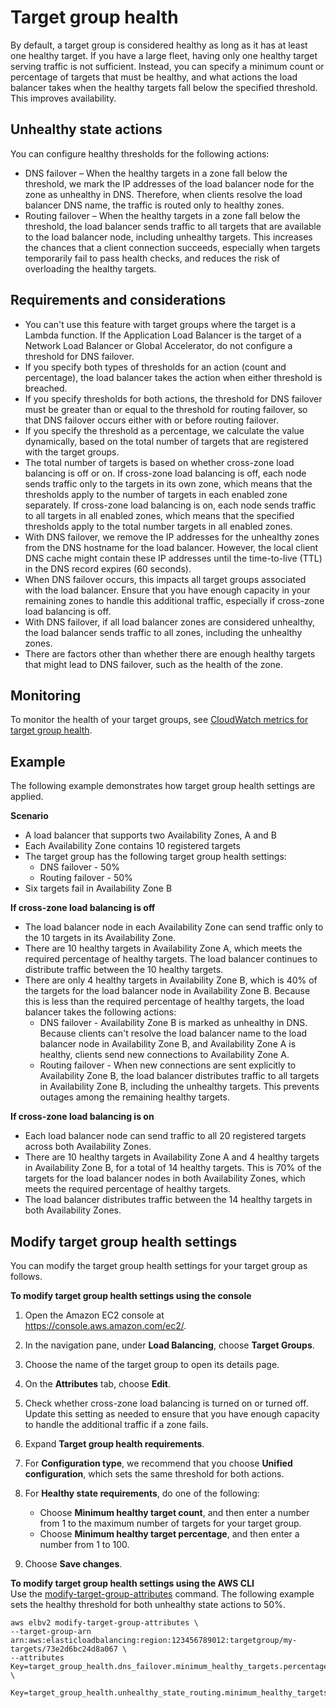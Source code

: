 # Target group health<a name="target-group-health"></a>

By default, a target group is considered healthy as long as it has at least one healthy target\. If you have a large fleet, having only one healthy target serving traffic is not sufficient\. Instead, you can specify a minimum count or percentage of targets that must be healthy, and what actions the load balancer takes when the healthy targets fall below the specified threshold\. This improves availability\.

## Unhealthy state actions<a name="unhealthy-state-actions"></a>

You can configure healthy thresholds for the following actions:
+ DNS failover – When the healthy targets in a zone fall below the threshold, we mark the IP addresses of the load balancer node for the zone as unhealthy in DNS\. Therefore, when clients resolve the load balancer DNS name, the traffic is routed only to healthy zones\.
+ Routing failover – When the healthy targets in a zone fall below the threshold, the load balancer sends traffic to all targets that are available to the load balancer node, including unhealthy targets\. This increases the chances that a client connection succeeds, especially when targets temporarily fail to pass health checks, and reduces the risk of overloading the healthy targets\.

## Requirements and considerations<a name="target-group-health-considerations"></a>
+ You can't use this feature with target groups where the target is a Lambda function\. If the Application Load Balancer is the target of a Network Load Balancer or Global Accelerator, do not configure a threshold for DNS failover\.
+ If you specify both types of thresholds for an action \(count and percentage\), the load balancer takes the action when either threshold is breached\.
+ If you specify thresholds for both actions, the threshold for DNS failover must be greater than or equal to the threshold for routing failover, so that DNS failover occurs either with or before routing failover\.
+ If you specify the threshold as a percentage, we calculate the value dynamically, based on the total number of targets that are registered with the target groups\.
+ The total number of targets is based on whether cross\-zone load balancing is off or on\. If cross\-zone load balancing is off, each node sends traffic only to the targets in its own zone, which means that the thresholds apply to the number of targets in each enabled zone separately\. If cross\-zone load balancing is on, each node sends traffic to all targets in all enabled zones, which means that the specified thresholds apply to the total number targets in all enabled zones\.
+ With DNS failover, we remove the IP addresses for the unhealthy zones from the DNS hostname for the load balancer\. However, the local client DNS cache might contain these IP addresses until the time\-to\-live \(TTL\) in the DNS record expires \(60 seconds\)\.
+ When DNS failover occurs, this impacts all target groups associated with the load balancer\. Ensure that you have enough capacity in your remaining zones to handle this additional traffic, especially if cross\-zone load balancing is off\.
+ With DNS failover, if all load balancer zones are considered unhealthy, the load balancer sends traffic to all zones, including the unhealthy zones\.
+ There are factors other than whether there are enough healthy targets that might lead to DNS failover, such as the health of the zone\.

## Monitoring<a name="target-group-health-monitoring"></a>

To monitor the health of your target groups, see [CloudWatch metrics for target group health](load-balancer-cloudwatch-metrics.md#target-group-health-metric-table)\.

## Example<a name="target-group-health-examples"></a>

The following example demonstrates how target group health settings are applied\.

**Scenario**
+ A load balancer that supports two Availability Zones, A and B
+ Each Availability Zone contains 10 registered targets
+ The target group has the following target group health settings:
  + DNS failover \- 50%
  + Routing failover \- 50%
+ Six targets fail in Availability Zone B

**If cross\-zone load balancing is off**
+ The load balancer node in each Availability Zone can send traffic only to the 10 targets in its Availability Zone\.
+ There are 10 healthy targets in Availability Zone A, which meets the required percentage of healthy targets\. The load balancer continues to distribute traffic between the 10 healthy targets\.
+ There are only 4 healthy targets in Availability Zone B, which is 40% of the targets for the load balancer node in Availability Zone B\. Because this is less than the required percentage of healthy targets, the load balancer takes the following actions:
  + DNS failover \- Availability Zone B is marked as unhealthy in DNS\. Because clients can't resolve the load balancer name to the load balancer node in Availability Zone B, and Availability Zone A is healthy, clients send new connections to Availability Zone A\.
  + Routing failover \- When new connections are sent explicitly to Availability Zone B, the load balancer distributes traffic to all targets in Availability Zone B, including the unhealthy targets\. This prevents outages among the remaining healthy targets\.

**If cross\-zone load balancing is on**
+ Each load balancer node can send traffic to all 20 registered targets across both Availability Zones\.
+ There are 10 healthy targets in Availability Zone A and 4 healthy targets in Availability Zone B, for a total of 14 healthy targets\. This is 70% of the targets for the load balancer nodes in both Availability Zones, which meets the required percentage of healthy targets\.
+ The load balancer distributes traffic between the 14 healthy targets in both Availability Zones\.

## Modify target group health settings<a name="modify-target-group-health-settings"></a>

You can modify the target group health settings for your target group as follows\.

**To modify target group health settings using the console**

1. Open the Amazon EC2 console at [https://console\.aws\.amazon\.com/ec2/](https://console.aws.amazon.com/ec2/)\.

1. In the navigation pane, under **Load Balancing**, choose **Target Groups**\.

1. Choose the name of the target group to open its details page\.

1. On the **Attributes** tab, choose **Edit**\.

1. Check whether cross\-zone load balancing is turned on or turned off\. Update this setting as needed to ensure that you have enough capacity to handle the additional traffic if a zone fails\.

1. Expand **Target group health requirements**\.

1. For **Configuration type**, we recommend that you choose **Unified configuration**, which sets the same threshold for both actions\.

1. For **Healthy state requirements**, do one of the following:
   + Choose **Minimum healthy target count**, and then enter a number from 1 to the maximum number of targets for your target group\.
   + Choose **Minimum healthy target percentage**, and then enter a number from 1 to 100\.

1. Choose **Save changes**\.

**To modify target group health settings using the AWS CLI**  
Use the [modify\-target\-group\-attributes](https://docs.aws.amazon.com/cli/latest/reference/elbv2/modify-target-group-attributes.html) command\. The following example sets the healthy threshold for both unhealthy state actions to 50%\.

```
aws elbv2 modify-target-group-attributes \
--target-group-arn arn:aws:elasticloadbalancing:region:123456789012:targetgroup/my-targets/73e2d6bc24d8a067 \
--attributes Key=target_group_health.dns_failover.minimum_healthy_targets.percentage,Value=50 \
  Key=target_group_health.unhealthy_state_routing.minimum_healthy_targets.percentage,Value=50
```